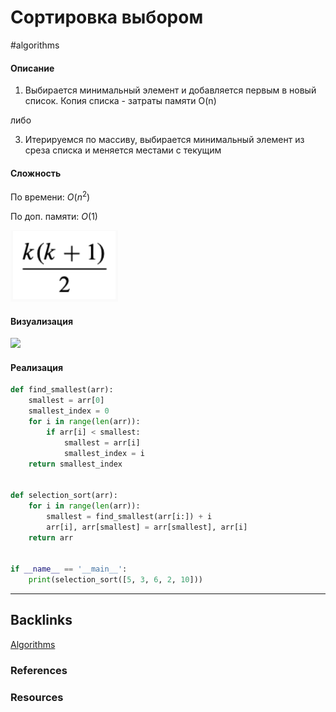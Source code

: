 # Сортировка выбором
#algorithms 

#### Описание
1) Выбирается минимальный элемент и добавляется первым в новый список. Копия списка - затраты памяти O(n)

либо

3) Итерируемся по массиву, выбирается минимальный элемент из среза списка и меняется местами с текущим


#### Сложность
По времени:
$O(n^2)$

По доп. памяти:
$O(1)$

![](Static/Pasted%20image%2020220708143321.png)

#### Визуализация
![](https://habrastorage.org/webt/yt/cs/fz/ytcsfzyhzn9xy8opfyodmgz-a4u.gif)

#### Реализация

```python
def find_smallest(arr):  
    smallest = arr[0]  
    smallest_index = 0  
    for i in range(len(arr)):  
        if arr[i] < smallest:  
            smallest = arr[i]  
            smallest_index = i  
    return smallest_index


def selection_sort(arr):   
    for i in range(len(arr)):  
        smallest = find_smallest(arr[i:]) + i
        arr[i], arr[smallest] = arr[smallest], arr[i]
    return arr 


if __name__ == '__main__': 
	print(selection_sort([5, 3, 6, 2, 10]))
```

---
## Backlinks
[Algorithms](../Algorithms.md)

### References

### Resources




